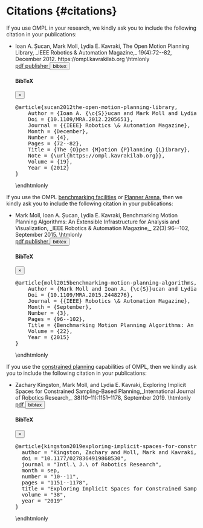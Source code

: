 # Citations {#citations}

If you use OMPL in your research, we kindly ask you to include the following citation in your publications:

<ul>
<li> Ioan A. Șucan, Mark Moll, Lydia E. Kavraki, The Open Motion Planning Library, _IEEE Robotics & Automation Magazine,_ 19(4):72--82, December 2012. https://ompl.kavrakilab.org
\htmlonly
<br><div class="btn-group btn-group-xs">
  <a class="btn btn-primary" href="ieee-ram-2012-ompl.pdf"> pdf </a>
  <a class="btn btn-primary" href="http://dx.doi.org/10.1109/MRA.2012.2205651"> publisher </a>
  <button class="btn btn-primary" type="button" data-toggle="modal" data-target="#sucan2012ompl"> bibtex </button>
</div>
<div class="modal fade" tabindex="-1" id="sucan2012ompl"><div class="modal-dialog"><div class="modal-content"><div class="modal-header"><h4 class="modal-title">BibTeX</h4><button type="button" class="close" data-dismiss="modal" aria-hidden="true">×</button></div><div class="modal-body"><pre>@article{sucan2012the-open-motion-planning-library,
    Author = {Ioan A. {\c{S}}ucan and Mark Moll and Lydia E. Kavraki},
    Doi = {10.1109/MRA.2012.2205651},
    Journal = {{IEEE} Robotics \& Automation Magazine},
    Month = {December},
    Number = {4},
    Pages = {72--82},
    Title = {The {O}pen {M}otion {P}lanning {L}ibrary},
    Note = {\url{https://ompl.kavrakilab.org}},
    Volume = {19},
    Year = {2012}
}</pre></div></div></div></div>
\endhtmlonly
</ul>

If you use the OMPL [benchmarking facilities](benchmark.html) or [Planner Arena](http://plannerarena.org), then we kindly ask you to include the following citation in your publications:
<ul>
<li> Mark Moll, Ioan A. Șucan, Lydia E. Kavraki, Benchmarking Motion Planning Algorithms: An Extensible Infrastructure for Analysis and Visualization, _IEEE Robotics & Automation Magazine,_ 22(3):96--102, September 2015.
\htmlonly
<br><div class="btn-group btn-group-xs">
  <a class="btn btn-primary" href="http://www.cs.rice.edu/~mmoll/publications/moll2015benchmarking-motion-planning-algorithms.pdf"> pdf </a>
  <a class="btn btn-primary" href="http://dx.doi.org/10.1109/MRA.2015.2448276"> publisher </a>
  <button class="btn btn-primary" type="button" data-toggle="modal" data-target="#moll2015benchmarking"> bibtex </button>
</div>
<div class="modal fade" tabindex="-1" id="moll2015benchmarking"><div class="modal-dialog"><div class="modal-content"><div class="modal-header"><h4 class="modal-title">BibTeX</h4><button type="button" class="close" data-dismiss="modal" aria-hidden="true">×</button></div><div class="modal-body"><pre>@article{moll2015benchmarking-motion-planning-algorithms,
    Author = {Mark Moll and Ioan A. {\c{S}}ucan and Lydia E. Kavraki},
    Doi = {10.1109/MRA.2015.2448276},
    Journal = {{IEEE} Robotics \& Automation Magazine},
    Month = {September},
    Number = {3},
    Pages = {96--102},
    Title = {Benchmarking Motion Planning Algorithms: An Extensible Infrastructure for Analysis and Visualization},
    Volume = {22},
    Year = {2015}
}</pre></div></div></div></div>
\endhtmlonly
</ul>

If you use the [constrained planning](constrainedPlanning.html) capabilities of OMPL, then we kindly ask you to include the following citation in your publications:
<ul>

<li> Zachary Kingston, Mark Moll, and Lydia E. Kavraki, Exploring Implicit Spaces for Constrained Sampling-Based Planning,_International Journal of Robotics Research,_ 38(10–11):1151–1178, September 2019.
\htmlonly
<br><div class="btn-group btn-group-xs">
  <a class="btn btn-primary" href="http://www.kavrakilab.org/publications/kingston2019exploring-implicit-spaces-for-constrained.pdf"> pdf </a>
  <button class="btn btn-primary" type="button" data-toggle="modal" data-target="#kingston2019constraints"> bibtex </button>
</div>
<div class="modal fade" tabindex="-1" id="kingston2019constraints"><div class="modal-dialog"><div class="modal-content"><div class="modal-header"><h4 class="modal-title">BibTeX</h4><button type="button" class="close" data-dismiss="modal" aria-hidden="true">×</button></div><div class="modal-body"><pre>@article{kingston2019exploring-implicit-spaces-for-constrained,
  author = "Kingston, Zachary and Moll, Mark and Kavraki, Lydia E.",
  doi = "10.1177/0278364919868530",
  journal = "Intl.\ J.\ of Robotics Research",
  month = sep,
  number = "10--11",
  pages = "1151--1178",
  title = "Exploring Implicit Spaces for Constrained Sampling-Based Planning",
  volume = "38",
  year = "2019"
}</pre></div></div></div></div>
\endhtmlonly
</ul>
